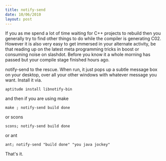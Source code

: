 ```yaml
--- 
title: notify-send
date: 10/06/2010
layout: post
--- 
```


If you as me spend a lot of time waiting for C++ projects to rebuild then
you generally try to find other things to do while the compiler is generating
C02. However it is also very easy to get immersed in your alternate activity,
be that reading up on the latest meta programming tricks in boost or consuming
noise on slashdot. Before you know it a whole morning has passed but your
compile stage finished hours ago.

notify-send to the rescue. When run, it just pops up a subtle message box on
your desktop, over all your other windows with whatever message you want. 
Install it via.

    aptitude install libnotify-bin 

and then if you are using make

    make ; notify-send build done

or scons

    scons; notify-send build done

or ant

    ant; notify-send "build done" "you java jockey"

That's it. 
